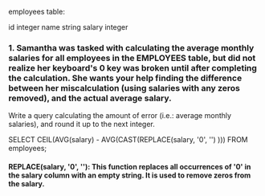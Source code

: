employees table:

id integer
name string 
salary integer

### 1. Samantha was tasked with calculating the average monthly salaries for all employees in the EMPLOYEES table, but did not realize her keyboard's 0 key was broken until after completing the calculation. She wants your help finding the difference between her miscalculation (using salaries with any zeros removed), and the actual average salary.

Write a query calculating the amount of error (i.e.:  average monthly salaries), and round it up to the next integer.

SELECT CEIL(AVG(salary) - AVG(CAST(REPLACE(salary, '0', '') )))
FROM employees;

#### REPLACE(salary, '0', ''): This function replaces all occurrences of '0' in the salary column with an empty string. It is used to remove zeros from the salary.